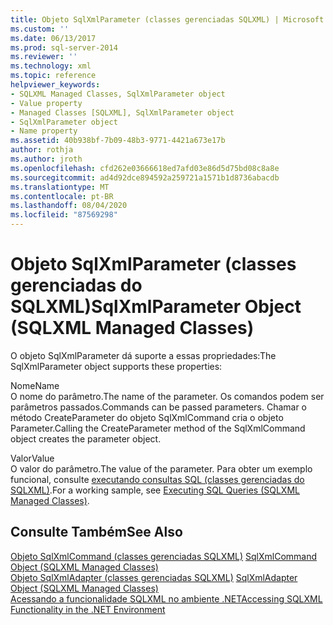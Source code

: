 ```yaml
---
title: Objeto SqlXmlParameter (classes gerenciadas SQLXML) | Microsoft Docs
ms.custom: ''
ms.date: 06/13/2017
ms.prod: sql-server-2014
ms.reviewer: ''
ms.technology: xml
ms.topic: reference
helpviewer_keywords:
- SQLXML Managed Classes, SqlXmlParameter object
- Value property
- Managed Classes [SQLXML], SqlXmlParameter object
- SqlXmlParameter object
- Name property
ms.assetid: 40b938bf-7b09-48b3-9771-4421a673e17b
author: rothja
ms.author: jroth
ms.openlocfilehash: cfd262e03666618ed7afd03e86d5d75bd08c8a8e
ms.sourcegitcommit: ad4d92dce894592a259721a1571b1d8736abacdb
ms.translationtype: MT
ms.contentlocale: pt-BR
ms.lasthandoff: 08/04/2020
ms.locfileid: "87569298"
---
```

# <a name="sqlxmlparameter-object-sqlxml-managed-classes"></a><span data-ttu-id="e6c98-102">Objeto SqlXmlParameter (classes gerenciadas do SQLXML)</span><span class="sxs-lookup"><span data-stu-id="e6c98-102">SqlXmlParameter Object (SQLXML Managed Classes)</span></span>
  <span data-ttu-id="e6c98-103">O objeto SqlXmlParameter dá suporte a essas propriedades:</span><span class="sxs-lookup"><span data-stu-id="e6c98-103">The SqlXmlParameter object supports these properties:</span></span>  
  
 <span data-ttu-id="e6c98-104">Nome</span><span class="sxs-lookup"><span data-stu-id="e6c98-104">Name</span></span>  
 <span data-ttu-id="e6c98-105">O nome do parâmetro.</span><span class="sxs-lookup"><span data-stu-id="e6c98-105">The name of the parameter.</span></span> <span data-ttu-id="e6c98-106">Os comandos podem ser parâmetros passados.</span><span class="sxs-lookup"><span data-stu-id="e6c98-106">Commands can be passed parameters.</span></span> <span data-ttu-id="e6c98-107">Chamar o método CreateParameter do objeto SqlXmlCommand cria o objeto Parameter.</span><span class="sxs-lookup"><span data-stu-id="e6c98-107">Calling the CreateParameter method of the SqlXmlCommand object creates the parameter object.</span></span>  
  
 <span data-ttu-id="e6c98-108">Valor</span><span class="sxs-lookup"><span data-stu-id="e6c98-108">Value</span></span>  
 <span data-ttu-id="e6c98-109">O valor do parâmetro.</span><span class="sxs-lookup"><span data-stu-id="e6c98-109">The value of the parameter.</span></span> <span data-ttu-id="e6c98-110">Para obter um exemplo funcional, consulte [executando consultas SQL &#40;classes gerenciadas do SQLXML&#41;](sqlxml-4-0-net-framework-support-managed-classes.md).</span><span class="sxs-lookup"><span data-stu-id="e6c98-110">For a working sample, see [Executing SQL Queries &#40;SQLXML Managed Classes&#41;](sqlxml-4-0-net-framework-support-managed-classes.md).</span></span>  
  
## <a name="see-also"></a><span data-ttu-id="e6c98-111">Consulte Também</span><span class="sxs-lookup"><span data-stu-id="e6c98-111">See Also</span></span>  
 <span data-ttu-id="e6c98-112">[Objeto SqlXmlCommand &#40;classes gerenciadas SQLXML&#41;](sqlxml-managed-classes-sqlxmlcommand-object.md) </span><span class="sxs-lookup"><span data-stu-id="e6c98-112">[SqlXmlCommand Object &#40;SQLXML Managed Classes&#41;](sqlxml-managed-classes-sqlxmlcommand-object.md) </span></span>  
 <span data-ttu-id="e6c98-113">[Objeto SqlXmlAdapter &#40;classes gerenciadas SQLXML&#41;](sqlxml-managed-classes-sqlxmladapter-object.md) </span><span class="sxs-lookup"><span data-stu-id="e6c98-113">[SqlXmlAdapter Object &#40;SQLXML Managed Classes&#41;](sqlxml-managed-classes-sqlxmladapter-object.md) </span></span>  
 [<span data-ttu-id="e6c98-114">Acessando a funcionalidade SQLXML no ambiente .NET</span><span class="sxs-lookup"><span data-stu-id="e6c98-114">Accessing SQLXML Functionality in the .NET Environment</span></span>](accessing-sqlxml-functionality-in-the-net-environment.md)  
  
  
